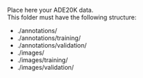 Place here your ADE20K data.<br/>
This folder must have the following structure:<br/>
- ./annotations/<br/>
- ./annotations/training/<br/>
- ./annotations/validation/<br/>
- ./images/<br/>  
- ./images/training/<br/>  
- ./images/validation/<br/>  
